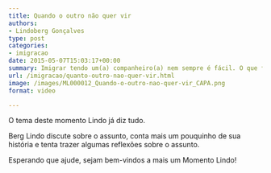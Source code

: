 ```yaml
---
title: Quando o outro não quer vir
authors:
- Lindoberg Gonçalves
type: post
categories:
- imigracao
date: 2015-05-07T15:03:17+00:00
summary: Imigrar tendo um(a) companheiro(a) nem sempre é fácil. O que fazer quando um dos dois não está a fim?
url: /imigracao/quanto-outro-nao-quer-vir.html
image: /images/ML000012_Quando-o-outro-nao-quer-vir_CAPA.png
format: video

---
```

O tema deste momento Lindo já diz tudo.

Berg Lindo discute sobre o assunto, conta mais um pouquinho de sua história e tenta trazer algumas reflexões sobre o assunto.

Esperando que ajude, sejam bem-vindos a mais um Momento Lindo!